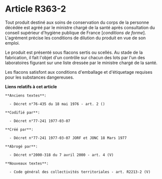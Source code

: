 # Article R363-2

Tout produit destiné aux soins de conservation du corps de la personne décédée est agréé par le ministre chargé de la santé
après consultation du conseil supérieur d'hygiène publique de France [*conditions de forme*]. L'agrément précise les
conditions de dilution du produit en vue de son emploi.

Le produit est présenté sous flacons sertis ou scellés. Au stade de la fabrication, il fait l'objet d'un contrôle sur chacun
des lots par l'un des laboratoires figurant sur une liste dressée par le ministre chargé de la santé.

Les flacons satisfont aux conditions d'emballage et d'étiquetage requises pour les substances dangereuses.

**Liens relatifs à cet article**

	**Anciens textes**:

	  - Décret n°76-435 du 18 mai 1976 - art. 2 ()

	**Codifié par**:

	  - Décret n°77-241 1977-03-07

	**Créé par**:

	  - Décret n°77-241 1977-03-07 JORF et JONC 18 Mars 1977

	**Abrogé par**:

	  - Décret n°2000-318 du 7 avril 2000 - art. 4 (V)

	**Nouveaux textes**:

	  - Code général des collectivités territoriales - art. R2213-2 (V)
